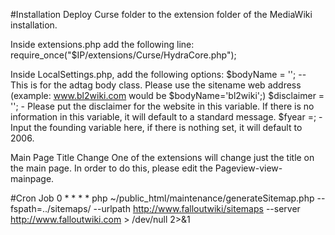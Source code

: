 #Installation
Deploy Curse folder to the extension folder of the MediaWiki installation.

Inside extensions.php add the following line:
     require_once("$IP/extensions/Curse/HydraCore.php");

Inside LocalSettings.php, add the following options:
     $bodyName = '<url>'; -- This is for the adtag body class.  Please use the sitename web address (example: www.bl2wiki.com would be $bodyName='bl2wiki';)
     $disclaimer = '<text>'; - Please put the disclaimer for the website in this variable. If there is no information in this variable, it will default to a standard message.
     $fyear =<integer>; - Input the founding variable here, if there is nothing set, it will default to 2006.

Main Page Title Change
     One of the extensions will change just the title on the main page.  In order to do this, please edit the Pageview-view-mainpage.

#Cron Job
	0 * * * * php ~/public_html/maintenance/generateSitemap.php --fspath=../sitemaps/  --urlpath http://www.falloutwiki/sitemaps --server http://www.falloutwiki.com > /dev/null 2>&1